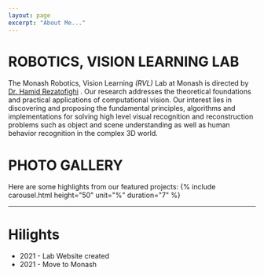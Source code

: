 ```yaml
---
layout: page
excerpt: "About Me..."
---
```


<style>
 .grid {
  display: flex;
 }
.col-1-2 {
  flex: 1;
}
.cole-1-2:last-child {
  margin-left: 20px;
}
</style>

# ROBOTICS, VISION LEARNING LAB
The Monash Robotics, Vision Learning *(RVL)* Lab at Monash is directed by [Dr. Hamid Rezatofighi](https://research.monash.edu/en/persons/hamid-rezatofighi)
. Our research addresses the theoretical foundations and practical applications of computational vision. Our interest lies in discovering and proposing the fundamental principles, algorithms and implementations for solving high level visual recognition and reconstruction problems such as object and scene understanding as well as human behavior recognition in the complex 3D world.

# PHOTO GALLERY
Here are some highlights from our featured projects:
{% include carousel.html height="50" unit="%" duration="7" %}       

---
# Hilights
- 2021 - Lab Website created
- 2021 - Move to Monash